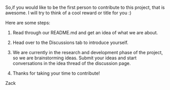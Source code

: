So,if you would like to be the first person to contribute to this project, that is awesome. I will try to think of a cool reward or title for you :) 

Here are some steps: 

1. Read through our README.md and get an idea of what we are about. 

2. Head over to the Discussions tab to introduce yourself. 

3. We are currently in the research and development phase of the project, so we are brainstorming ideas. Submit your ideas and start
conversations in the idea thread of the discussion page. 

4. Thanks for taking your time to contribute! 



Zack 
